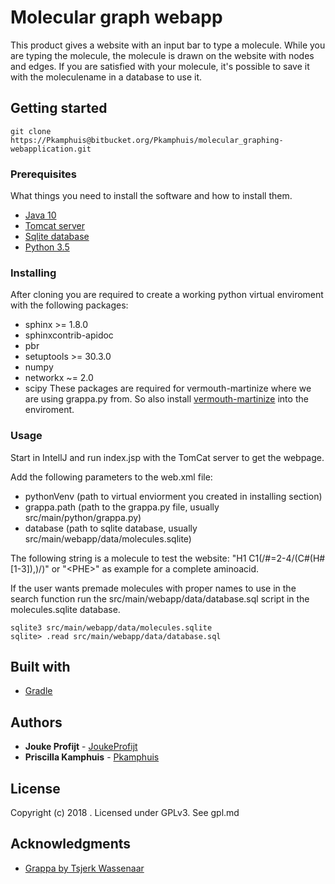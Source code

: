 # Molecular graph webapp

This product gives a website with an input bar to type a molecule. While you are typing the molecule, the molecule is drawn on the website with nodes and edges.
If you are satisfied with your molecule, it's possible to save it with the moleculename in a database to use it.

## Getting started

```
git clone https://Pkamphuis@bitbucket.org/Pkamphuis/molecular_graphing-webapplication.git
```

### Prerequisites

What things you need to install the software and how to install them.

* [Java 10](https://www.oracle.com/technetwork/java/javase/downloads/java-archive-javase10-4425482.html)
* [Tomcat server](http://tomcat.apache.org/)
* [Sqlite database](https://www.sqlite.org/index.html)
* [Python 3.5](https://www.python.org/downloads/release/python-350/)

### Installing

After cloning you are required to create a working python virtual enviroment with the following packages:
* sphinx >= 1.8.0
* sphinxcontrib-apidoc
* pbr
* setuptools >= 30.3.0
* numpy
* networkx ~= 2.0
* scipy
These packages are required for vermouth-martinize where we are using grappa.py from.
So also install [vermouth-martinize](https://github.com/marrink-lab/vermouth-martinize) into the enviroment.


### Usage
Start in IntellJ and run index.jsp with the TomCat server to get the webpage.

Add the following parameters to the web.xml file: 
* pythonVenv (path to virtual enviorment you created in installing section)
* grappa.path (path to the grappa.py file, usually src/main/python/grappa.py)
* database (path to sqlite database, usually src/main/webapp/data/molecules.sqlite)


The following string is a molecule to test the website: "H1 C1(/#=2-4/(C#(H#[1-3]),)/)" or "\<PHE>" as example for a complete aminoacid.

If the user wants premade molecules with proper names to use in the search function run the src/main/webapp/data/database.sql script in the molecules.sqlite database.

```
sqlite3 src/main/webapp/data/molecules.sqlite
sqlite> .read src/main/webapp/data/database.sql
```

## Built with
* [Gradle](https://gradle.org/)

## Authors

* **Jouke Profijt** - [JoukeProfijt](https://bitbucket.org/JoukeProfijt/)
* **Priscilla Kamphuis** - [Pkamphuis](https://bitbucket.org/Pkamphuis/)


## License
Copyright (c) 2018 <Priscilla Kamphuis and Jouke Profijt>.
Licensed under GPLv3. See gpl.md


## Acknowledgments

* [Grappa by Tsjerk Wassenaar](https://github.com/marrink-lab/vermouth-martinize/tree/master/vermouth/graphing)